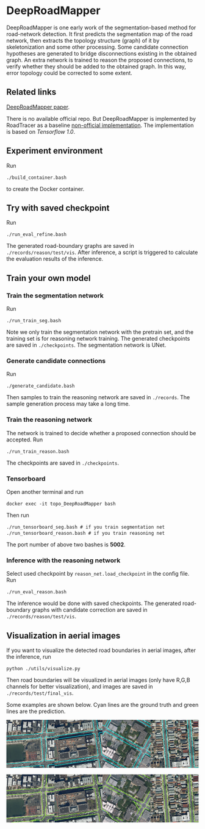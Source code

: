 # DeepRoadMapper 

DeepRoadMapper is one early work of the segmentation-based method for road-network detection. It first predicts the segmentation map of the road network, then extracts the topology structure (graph) of it by skeletonization and some other processing. Some candidate connection hypotheses are generated to bridge disconnections existing in the obtained graph. An extra network is trained to reason the proposed connections, to verify whether they should be added to the obtained graph. In this way, error topology could be corrected to some extent.

## Related links
[DeepRoadMapper paper](http://www.cs.toronto.edu/~wenjie/papers/iccv17/mattyus_etal_iccv17.pdf).

There is no available official repo. But DeepRoadMapper is implemented by RoadTracer as a baseline [non-official implementation](https://github.com/mitroadmaps/roadtracer/tree/master/deeproadmapper). The implementation is based on *Tensorflow 1.0*.

## Experiment environment
Run 
```
./build_container.bash
``` 
to create the Docker container.

## Try with saved checkpoint
Run 
```
./run_eval_refine.bash
```
The generated road-boundary graphs are saved in ```./records/reason/test/vis```. After inference, a script is triggered to calculate the evaluation results of the inference.


## Train your own model
### Train the segmentation network
Run 
```
./run_train_seg.bash
```
Note we only train the segmentation network with the pretrain set, and the training set is for reasoning network training. The generated checkpoints are saved in ```./checkpoints```. The segmentation network is UNet.

### Generate candidate connections
Run 
```
./generate_candidate.bash
```
Then samples to train the reasoning network are saved in ```./records```. The sample generation process may take a long time.

### Train the reasoning network
The network is trained to decide whether a proposed connection should be accepted. Run
```
./run_train_reason.bash
```
The checkpoints are saved in ```./checkpoints```.

### Tensorboard
Open another terminal and run 
```
docker exec -it topo_DeepRoadMapper bash
``` 
Then run 
```
./run_tensorboard_seg.bash # if you train segmentation net
./run_tensorboard_reason.bash # if you train reasoning net
``` 
The port number of above two bashes is **5002**. 

### Inference with the reasoning network
Select used checkpoint by ```reason_net.load_checkpoint``` in the config file. Run 
```
./run_eval_reason.bash
```

The inference would be done with saved checkpoints. The generated road-boundary graphs with candidate correction are saved in ```./records/reason/test/vis```.

## Visualization in aerial images
If you want to visualize the detected road boundaries in aerial images, after the inference, run 
```
python ./utils/visualize.py
```
Then road boundaries will be visualized in aerial images (only have R,G,B channels for better visualization), and images are saved in ```./records/test/final_vis```.

Some examples are shown below. Cyan lines are the ground truth and green lines are the prediction.

<img src=./img/gt_000180_31.png width="25%" height="25%"><img src=./img/gt_000190_21.png width="25%" height="25%"><img src=./img/gt_000230_21.png width="25%" height="25%"><img src=./img/gt_005165_43.png width="25%" height="25%">

<img src=./img/000180_31.png width="25%" height="25%"><img src=./img/000190_21.png width="25%" height="25%"><img src=./img/000230_21.png width="25%" height="25%"><img src=./img/005165_43.png width="25%" height="25%">





